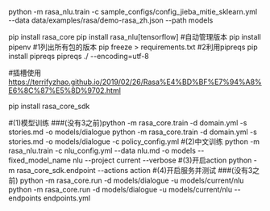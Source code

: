 python -m rasa_nlu.train -c sample_configs/config_jieba_mitie_sklearn.yml --data data/examples/rasa/demo-rasa_zh.json --path models

pip install rasa_core
pip install rasa_nlu[tensorflow]
#自动管理版本
pip install pipenv
#1列出所有包的版本
pip freeze > requirements.txt
#2利用pipreqs
pip install pipreqs
pipreqs ./ --encoding=utf-8

#插槽使用
https://terrifyzhao.github.io/2019/02/26/Rasa%E4%BD%BF%E7%94%A8%E6%8C%87%E5%8D%9702.html

pip install rasa_core_sdk


#(1)模型训练
###(没有3之前)python -m rasa_core.train -d domain.yml -s stories.md -o models/dialogue
python -m rasa_core.train -d domain.yml -s stories.md -o models/dialogue -c policy_config.yml
#(2)中文训练
python -m rasa_nlu.train -c nlu_config.yml --data nlu.md -o models --fixed_model_name nlu --project current --verbose
#(3)开启action
python -m rasa_core_sdk.endpoint --actions action
#(4)开启服务并测试
###(没有3之前) python -m rasa_core.run -d models/dialogue -u models/current/nlu
python -m rasa_core.run -d models/dialogue -u models/current/nlu --endpoints endpoints.yml



